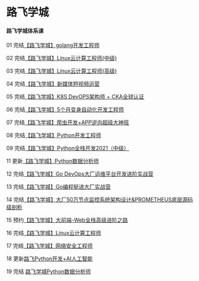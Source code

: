 # 路飞学城



#### 路飞学城体系课

01 完结[【路飞学城】golang开发工程师](https://www.luffycity.com/light-course/go)

02 完结[【路飞学城】Linux云计算工程师(中级)](https://www.luffycity.com/employment-course/2/detail)

03 完结[【路飞学城】Linux云计算工程师(高级)](https://www.luffycity.com/employment-course/3/detail)

04 完结[【路飞学城】新媒体短视频运营](https://www.luffycity.com/light-course/new-media)

05 完结[【路飞学城】K8S DevOPS架构师 + CKA全球认证](https://www.luffycity.com/light-course)

06 完结[【路飞学城】5个月变身自动化开发工程师](https://www.luffycity.com/light-course/automation-python)

07 完结[【路飞学城】爬虫开发+APP逆向超级大神班](https://www.luffycity.com/light-course)

08 完结[【路飞学城】Python开发工程师](https://www.luffycity.com/light-course/python)

09 完结[【路飞学城】Python全栈开发2021（中级）](https://www.luffycity.com/employment-course/1/detail)

11 更新[【路飞学城】Python数据分析师](https://www.luffycity.com/employment-course/23/detail)

12 完结[【路飞学城】Go DevOps大厂运维平台开发进阶实战营](https://www.luffycity.com/light-course)

13 完结[【路飞学城】Go编程挺进⼤⼚实战营](https://www.luffycity.com/light-course)

14 完结[【路飞学城】大厂50万节点监控系统架构设计&PROMETHEUS底层源码级剖析](https://www.luffycity.com/light-course)

15 预约[【路飞学城】大前端-Web全栈高级进阶之路](https://www.luffycity.com/light-course)

16 完结[【路飞学城】Linux云计算工程师](https://www.luffycity.com/light-course)

17 完结[【路飞学城】网络安全工程师](https://www.luffycity.com/light-course)

18 更新[路飞Python开发+AI人工智能](https://www.luffycity.com/employment-course/4/chapter)

19 完结 [路飞学城Python数据分析师](https://www.luffycity.com/employment-course/23/detail)